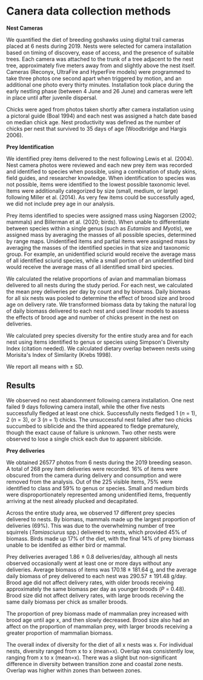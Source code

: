 Canera data collection methods
================

**Nest Cameras**

We quantified the diet of breeding goshawks using digital trail cameras placed at 6 nests during 2019. Nests were selected for camera installation based on timing of discovery, ease of access, and the presence of suitable trees. Each camera was attached to the trunk of a tree adjacent to the nest tree, approximately five meters away from and slightly above the nest itself. Cameras (Reconyx, UltraFire and HyperFire models) were programmed to take three photos one second apart when triggered by motion, and an additional one photo every thirty minutes. Installation took place during the early nestling phase (between 4 June and 26 June) and cameras were left in place until after juvenile dispersal.

Chicks were aged from photos taken shortly after camera installation using a pictoral guide (Boal 1994) and each nest was assigned a hatch date based on median chick age. Nest productivity was defined as the number of chicks per nest that survived to 35 days of age (Woodbridge and Hargis 2006). <!-- Check that citation! -->

**Prey Identification**

We identified prey items delivered to the nest following Lewis et al. (2004). Nest camera photos were reviewed and each new prey item was recorded and identified to species when possible, using a combination of study skins, field guides, and researcher knowledge. When identification to species was not possible, items were identified to the lowest possible taxonomic level. Items were additionally categorized by size (small, medium, or large) following Miller et al. (2014). As very few items could be successfully aged, we did not include prey age in our analysis.

Prey items identified to species were assigned mass using Nagorsen (2002; mammals) and Billerman et al. (2020; birds). When unable to differentiate between species within a single genus (such as *Eutamias* and *Myotis*), we assigned mass by averaging the masses of all possible species, determined by range maps. Unidentified items and partial items were assigned mass by averaging the masses of the identified species in that size and taxonomic group. For example, an unidentified sciurid would receive the average mass of all identified sciurid species, while a small portion of an unidentified bird would receive the average mass of all identified small bird species.

We calculated the relative proportions of avian and mammalian biomass delivered to all nests during the study period. For each nest, we calculated the mean prey deliveries per day by count and by biomass. <!-- Is it clear that this is the average of an average? --> Daily biomass for all six nests was pooled to determine the effect of brood size and brood age on delivery rate. We transformed biomass data by taking the natural log of daily biomass delivered to each nest and used linear models to assess the effects of brood age and number of chicks present in the nest on deliveries.

We calculated prey species diversity for the entire study area and for each nest using items identified to genus or species using Simpson's Diversity Index (citation needed). We calculated dietary overlap between nests using Morisita's Index of Similarity (Krebs 1998). <!-- but check that citation -->

We report all means with ± SD.

Results
-------

We observed no nest abandonment following camera installation. One nest failed 9 days following camera install, while the other five nests successfully fledged at least one chick. Successfully nests fledged 1 (*n* = 1), 2 (*n* = 3), or 3 (*n* = 1) chicks. The unsuccessful nest failed after two chicks succumbed to siblicide and the third appeared to fledge prematurely, though the exact cause of failure is unknown. Two other nests were observed to lose a single chick each due to apparent siblicide. <!-- Include site names? --> <!-- Include chick ages -->

<!-- Fledge dates? -->
**Prey deliveries**

We obtained 26577 photos from 6 nests during the 2019 breeding season. A total of 268 prey item deliveries were recorded. 16% of items were obscured from the camera during delivery and consumption and were removed from the analysis. Out of the 225 visible items, 75% were identified to class and 59% to genus or species. Small and medium birds were disproportionately represented among unidentified items, frequently arriving at the nest already plucked and decapitated.

Across the entire study area, we observed 17 different prey species delivered to nests. By biomass, mammals made up the largest proportion of deliveries (69%). This was due to the overwhelming number of tree squirrels (*Tamiasciurus* spp.) delivered to nests, which provided 45% of biomass. Birds made up 17% of the diet, with the final 14% of prey biomass unable to be identifed as either bird or mammal.

Prey deliveries averaged 1.86 ± 0.8 deliveries/day, although all nests observed occasionally went at least one or more days without any deliveries. Average biomass of items was 170.18 ± 181.64 g, and the average daily biomass of prey delivered to each nest was 290.57 ± 191.48 g/day. Brood age did not affect delivery rates, with older broods receiving approximately the same biomass per day as younger broods (*P* = 0.48). Brood size did not affect delivery rates, with large broods receiving the same daily biomass per chick as smaller broods.

The proportion of prey biomass made of mammalian prey increased with brood age until age x, and then slowly decreased. Brood size also had an affect on the proportion of mammalian prey, with larger broods receiving a greater proportion of mammalian biomass.

The overall index of diversity for the diet of all x nests was x. For individual nests, diversity ranged from x to x (mean=x). Overlap was consistently low, ranging from x to x (mean=x). There was a slight but non-significant difference in diversity between transition zone and coastal zone nests. Overlap was higher within zones than between zones.
